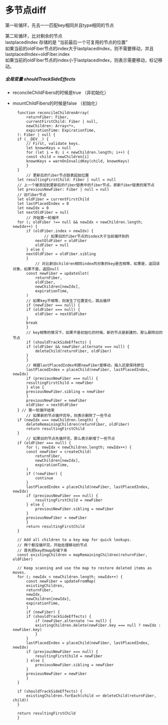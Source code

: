 # 多节点diff

第一轮循环，先去一一匹配key相同并且type相同的节点

第二轮循环，比对剩余的节点  
lastplacedIndex 存储的是 “当前最后一个可复用的节点的位置”  
如果当前的oldFiber节点的index大于lastplacedIndex，则不需要移动，并且lastplacedIndex=oldFiber.index  
如果当前的oldFiber节点的index小于lastplacedIndex，则表示需要移动，标记移动。

##### 全局变量 shouldTrackSideEffects

* reconcileChildFibers的时候是true （非初始化）
* mountChildFibers的时候是false （初始化）

        function reconcileChildrenArray(
            returnFiber: Fiber,
            currentFirstChild: Fiber | null,
            newChildren: Array<*>,
            expirationTime: ExpirationTime,
        ): Fiber | null {
        if (__DEV__) {
            // First, validate keys.
            let knownKeys = null
            for (let i = 0; i < newChildren.length; i++) {
            const child = newChildren[i]
            knownKeys = warnOnInvalidKey(child, knownKeys)
            }
        }
            // 更新后的fiber节点链表起始位置
        let resultingFirstChild: Fiber | null = null
        // 上一个被添加到更新后的fiber链表中的fiber节点，即新fiber链表的尾节点
        let previousNewFiber: Fiber | null = null
        // 旧fiber节点
        let oldFiber = currentFirstChild
        let lastPlacedIndex = 0
        let newIdx = 0
        let nextOldFiber = null
            // 开始第一轮循环
        for (; oldFiber !== null && newIdx < newChildren.length; newIdx++) {
            if (oldFiber.index > newIdx) {
                    // 如果旧的fiber节点的index大于当前循环到的
                nextOldFiber = oldFiber
                oldFiber = null
            } else {
            nextOldFiber = oldFiber.sibling
            }
                // 对比新旧children相同index的对象的key是否相等，如果是，返回该对象，如果不是，返回null
            const newFiber = updateSlot(
                returnFiber,
                oldFiber,
                newChildren[newIdx],
                expirationTime,
            )
            // 如果key不相等，则发生了位置变化，跳出循环
            if (newFiber === null) {
            if (oldFiber === null) {
                oldFiber = nextOldFiber
            }
            break
            }
            // key相等的情况下，如果不是初始化的时候，新的节点是新建的，那么删除旧的节点
            if (shouldTrackSideEffects) {
            if (oldFiber && newFiber.alternate === null) {
                deleteChild(returnFiber, oldFiber)
            }
            }
            // 根据lastPlacedIndex判断newFiber是移动，插入还是保持原位
            lastPlacedIndex = placeChild(newFiber, lastPlacedIndex, newIdx)
            if (previousNewFiber === null) {
            resultingFirstChild = newFiber
            } else {
            previousNewFiber.sibling = newFiber
            }
            previousNewFiber = newFiber
            oldFiber = nextOldFiber
        } // 第一轮循环结束
            // 如果新的节点循环完毕，则表示删除了一些节点
        if (newIdx === newChildren.length) {
            deleteRemainingChildren(returnFiber, oldFiber)
            return resultingFirstChild
        }
            // 如果旧的节点先循环完，那么表示新增了一些节点
        if (oldFiber === null) {
            for (; newIdx < newChildren.length; newIdx++) {
            const newFiber = createChild(
                returnFiber,
                newChildren[newIdx],
                expirationTime,
            )
            if (!newFiber) {
                continue
            }
            lastPlacedIndex = placeChild(newFiber, lastPlacedIndex, newIdx)
            if (previousNewFiber === null) {
                resultingFirstChild = newFiber
            } else {
                previousNewFiber.sibling = newFiber
            }
            previousNewFiber = newFiber
            }
            return resultingFirstChild
        }

        // Add all children to a key map for quick lookups.
        // 两个都没循环完，开始处理移动的节点
        // 首先把key的map存储下来
        const existingChildren = mapRemainingChildren(returnFiber, oldFiber)

        // Keep scanning and use the map to restore deleted items as moves.
        for (; newIdx < newChildren.length; newIdx++) {
            const newFiber = updateFromMap(
            existingChildren,
            returnFiber,
            newIdx,
            newChildren[newIdx],
            expirationTime,
            )
            if (newFiber) {
            if (shouldTrackSideEffects) {
                if (newFiber.alternate !== null) {
                existingChildren.delete(newFiber.key === null ? newIdx : newFiber.key)
                }
            }
            lastPlacedIndex = placeChild(newFiber, lastPlacedIndex, newIdx)
            if (previousNewFiber === null) {
                resultingFirstChild = newFiber
            } else {
                previousNewFiber.sibling = newFiber
            }
            previousNewFiber = newFiber
            }
        }

        if (shouldTrackSideEffects) {
            existingChildren.forEach(child => deleteChild(returnFiber, child))
        }

        return resultingFirstChild
        }
